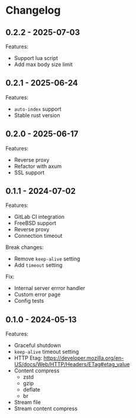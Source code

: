 # Changelog

## 0.2.2 - 2025-07-03

Features:

- Support lua script
- Add max body size limit

## 0.2.1 - 2025-06-24

Features:

- `auto-index` support
- Stable rust version

## 0.2.0 - 2025-06-17

Features:

- Reverse proxy
- Refactor with axum
- SSL support

## 0.1.1 - 2024-07-02

Features:

- GitLab CI integration
- FreeBSD support
- Reverse proxy
- Connection timeout

Break changes:

- Remove `keep-alive` setting
- Add `timeout` setting

Fix:

- Internal server errror handler
- Custom error page
- Config tests

## 0.1.0 - 2024-05-13

Features:

- Graceful shutdown
- `keep-alive` timeout setting
- HTTP Etag: <https://developer.mozilla.org/en-US/docs/Web/HTTP/Headers/ETag#etag_value>
- Content compress
  - zstd
  - gzip
  - deflate
  - br
- Stream file
- Stream content compress

